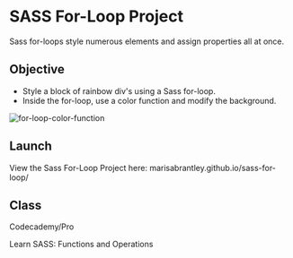 # SASS For-Loop Project

Sass for-loops style numerous elements and assign properties all at once.

## Objective

* Style a block of rainbow div's using a Sass for-loop.
* Inside the for-loop, use a color function and modify the background.

![for-loop-color-function](https://user-images.githubusercontent.com/60168324/138781382-17d732e3-0695-4b30-8ae3-a2b535e27d1c.png)

## Launch

View the Sass For-Loop Project here: marisabrantley.github.io/sass-for-loop/

## Class

Codecademy/Pro

Learn SASS: Functions and Operations
